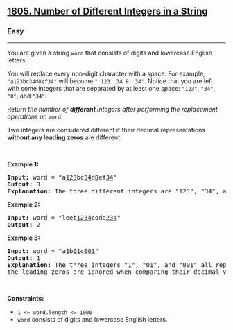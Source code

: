 <h2><a href="https://leetcode.com/problems/number-of-different-integers-in-a-string/">1805. Number of Different Integers in a String</a></h2><h3>Easy</h3><hr><div><p>You are given a string <code>word</code> that consists of digits and lowercase English letters.</p>

<p>You will replace every non-digit character with a space. For example, <code>"a123bc34d8ef34"</code> will become <code>" 123&nbsp; 34 8&nbsp; 34"</code>. Notice that you are left with some integers that are separated by at least one space: <code>"123"</code>, <code>"34"</code>, <code>"8"</code>, and <code>"34"</code>.</p>

<p>Return <em>the number of <strong>different</strong> integers after performing the replacement operations on </em><code>word</code>.</p>

<p>Two integers are considered different if their decimal representations <strong>without any leading zeros</strong> are different.</p>

<p>&nbsp;</p>
<p><strong class="example">Example 1:</strong></p>

<pre><strong>Input:</strong> word = "a<u>123</u>bc<u>34</u>d<u>8</u>ef<u>34</u>"
<strong>Output:</strong> 3
<strong>Explanation: </strong>The three different integers are "123", "34", and "8". Notice that "34" is only counted once.
</pre>

<p><strong class="example">Example 2:</strong></p>

<pre><strong>Input:</strong> word = "leet<u>1234</u>code<u>234</u>"
<strong>Output:</strong> 2
</pre>

<p><strong class="example">Example 3:</strong></p>

<pre><strong>Input:</strong> word = "a<u>1</u>b<u>01</u>c<u>001</u>"
<strong>Output:</strong> 1
<strong>Explanation: </strong>The three integers "1", "01", and "001" all represent the same integer because
the leading zeros are ignored when comparing their decimal values.
</pre>

<p>&nbsp;</p>
<p><strong>Constraints:</strong></p>

<ul>
	<li><code>1 &lt;= word.length &lt;= 1000</code></li>
	<li><code>word</code> consists of digits and lowercase English letters.</li>
</ul>
</div>